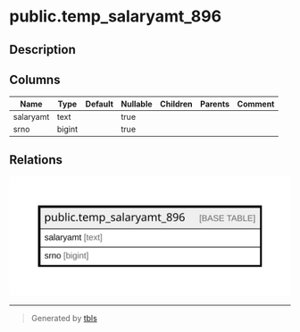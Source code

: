 # public.temp_salaryamt_896

## Description

## Columns

| Name | Type | Default | Nullable | Children | Parents | Comment |
| ---- | ---- | ------- | -------- | -------- | ------- | ------- |
| salaryamt | text |  | true |  |  |  |
| srno | bigint |  | true |  |  |  |

## Relations

![er](public.temp_salaryamt_896.svg)

---

> Generated by [tbls](https://github.com/k1LoW/tbls)

